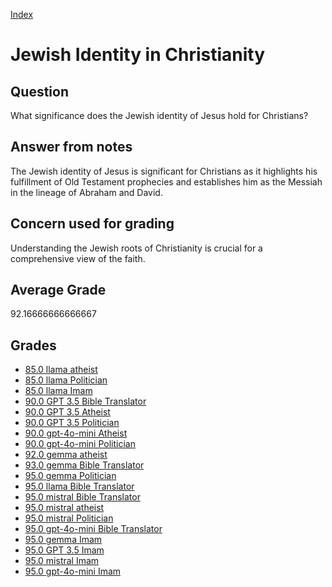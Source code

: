 
[Index](../../index.md)
# Jewish Identity in Christianity
## Question
What significance does the Jewish identity of Jesus hold for Christians?

## Answer from notes
The Jewish identity of Jesus is significant for Christians as it highlights his fulfillment of Old Testament prophecies and establishes him as the Messiah in the lineage of Abraham and David.

## Concern used for grading
Understanding the Jewish roots of Christianity is crucial for a comprehensive view of the faith.

## Average Grade
92.16666666666667

## Grades
 * [85.0 llama atheist](../answers/llama_atheist/Jewish_Identity_in_Christianity.md)
 * [85.0 llama Politician](../answers/llama_Politician/Jewish_Identity_in_Christianity.md)
 * [85.0 llama Imam](../answers/llama_Imam/Jewish_Identity_in_Christianity.md)
 * [90.0 GPT 3.5 Bible Translator](../answers/GPT_3.5_Bible_Translator/Jewish_Identity_in_Christianity.md)
 * [90.0 GPT 3.5 Atheist](../answers/GPT_3.5_Atheist/Jewish_Identity_in_Christianity.md)
 * [90.0 GPT 3.5 Politician](../answers/GPT_3.5_Politician/Jewish_Identity_in_Christianity.md)
 * [90.0 gpt-4o-mini Atheist](../answers/gpt-4o-mini_Atheist/Jewish_Identity_in_Christianity.md)
 * [90.0 gpt-4o-mini Politician](../answers/gpt-4o-mini_Politician/Jewish_Identity_in_Christianity.md)
 * [92.0 gemma atheist](../answers/gemma_atheist/Jewish_Identity_in_Christianity.md)
 * [93.0 gemma Bible Translator](../answers/gemma_Bible_Translator/Jewish_Identity_in_Christianity.md)
 * [95.0 gemma Politician](../answers/gemma_Politician/Jewish_Identity_in_Christianity.md)
 * [95.0 llama Bible Translator](../answers/llama_Bible_Translator/Jewish_Identity_in_Christianity.md)
 * [95.0 mistral Bible Translator](../answers/mistral_Bible_Translator/Jewish_Identity_in_Christianity.md)
 * [95.0 mistral atheist](../answers/mistral_atheist/Jewish_Identity_in_Christianity.md)
 * [95.0 mistral Politician](../answers/mistral_Politician/Jewish_Identity_in_Christianity.md)
 * [95.0 gpt-4o-mini Bible Translator](../answers/gpt-4o-mini_Bible_Translator/Jewish_Identity_in_Christianity.md)
 * [95.0 gemma Imam](../answers/gemma_Imam/Jewish_Identity_in_Christianity.md)
 * [95.0 GPT 3.5 Imam](../answers/GPT_3.5_Imam/Jewish_Identity_in_Christianity.md)
 * [95.0 mistral Imam](../answers/mistral_Imam/Jewish_Identity_in_Christianity.md)
 * [95.0 gpt-4o-mini Imam](../answers/gpt-4o-mini_Imam/Jewish_Identity_in_Christianity.md)
